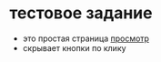 # тестовое задание

- это простая страница [просмотр](https://VolodinAlexey.github.io/test_button/)
- скрывает кнопки по клику
